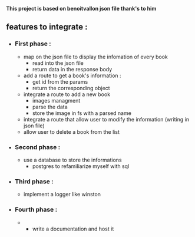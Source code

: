 **This project is based on benoitvallon json file thank's to him**

## features to integrate :

- ### First phase :
  - map on the json file to display the infomation of every book
    - read into the json file
    - return data in the response body
  - add a route to get a book's information :
    - get id from the params
    - return the corresponding object
  - integrate a route to add a new book
    - images managment
    - parse the data
    - store the image in fs with a parsed name
  - integrate a route that allow user to modify the information (writing in json file)
  - allow user to delete a book from the list
- ### Second phase :
  - use a database to store the informations
    - postgres to refamiliarize myself with sql
- ### Third phase :
  - implement a logger like winston
- ### Fourth phase :
  - - write a documentation and host it
